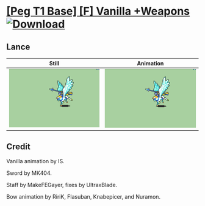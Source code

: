 # [\[Peg T1 Base\] \[F\] Vanilla +Weapons](./) [![Download](https://img.shields.io/badge/Download--red?style=social&logo=github)](https://minhaskamal.github.io/DownGit/#/home?url=https://github.com/Klokinator/FE-Repo/tree/main/Battle%20Animations%2FMounted%20-%20Pegs%2C%20Wyverns%2C%20Griffons%2F%5BPeg%20T1%20Base%5D%20%5BF%5D%20Vanilla%20%2BWeapons%2F2.%20Lance)

## Lance

| Still | Animation |
| :---: | :-------: |
| ![Lance still](./Lance_000.png) | ![Lance](./Lance.gif) |

## Credit

Vanilla animation by IS.

Sword by MK404.

Staff by MakeFEGayer, fixes by UltraxBlade.

Bow animation by RiriK, Flasuban, Knabepicer, and Nuramon.
